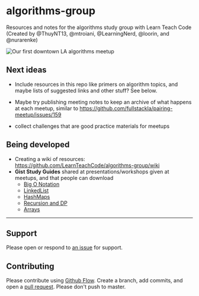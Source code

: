 # algorithms-group
Resources and notes for the algorithms study group with Learn Teach Code (Created by @ThuyNT13, @mtroiani, @LearningNerd, @loorin, and @nurarenke)

![Our first downtown LA algorithms meetup](https://secure.meetupstatic.com/photos/event/2/8/1/8/highres_467050264.jpeg)

## Next ideas

  - Include resources in this repo like primers on algorithm topics, and maybe lists of suggested links and other stuff? See below.
  
  - Maybe try publishing meeting notes to keep an archive of what happens at each meetup, similar to https://github.com/fullstackla/pairing-meetup/issues/159
  
  - collect challenges that are good practice materials for meetups


## Being developed

   - Creating a wiki of resources: https://github.com/LearnTeachCode/algorithms-group/wiki
   - **Gist Study Guides** shared at presentations/workshops given at meetups, and that people can download
     - [Big O Notation](https://gist.github.com/ThuyNT13/16bc1cf4242e5e2ba84d20c47be793b0)
     - [LinkedList](https://gist.github.com/ThuyNT13/85815881d64061ef3e21671a233f8e43)
     - [HashMaps](https://gist.github.com/mtroiani/e03e48aa23b7e46b151d52ac042a8fa3)
     - [Recursion and DP](https://gist.github.com/mtroiani/b30108f4cae4ccd1d511ee6dd53f2949)
     - [Arrays](https://gist.github.com/mtroiani/899541a99c9e900dd017b0f1b48c7314)
     
---    

## Support

Please open or respond to [an issue](https://github.com/LearnTeachCode/algorithms-group/issues) for support.

## Contributing

Please contribute using [Github Flow](https://guides.github.com/introduction/flow/). Create a branch, add commits, and open a [pull request](https://github.com/LearnTeachCode/algorithms-group/pulls). Please don't push to master.
